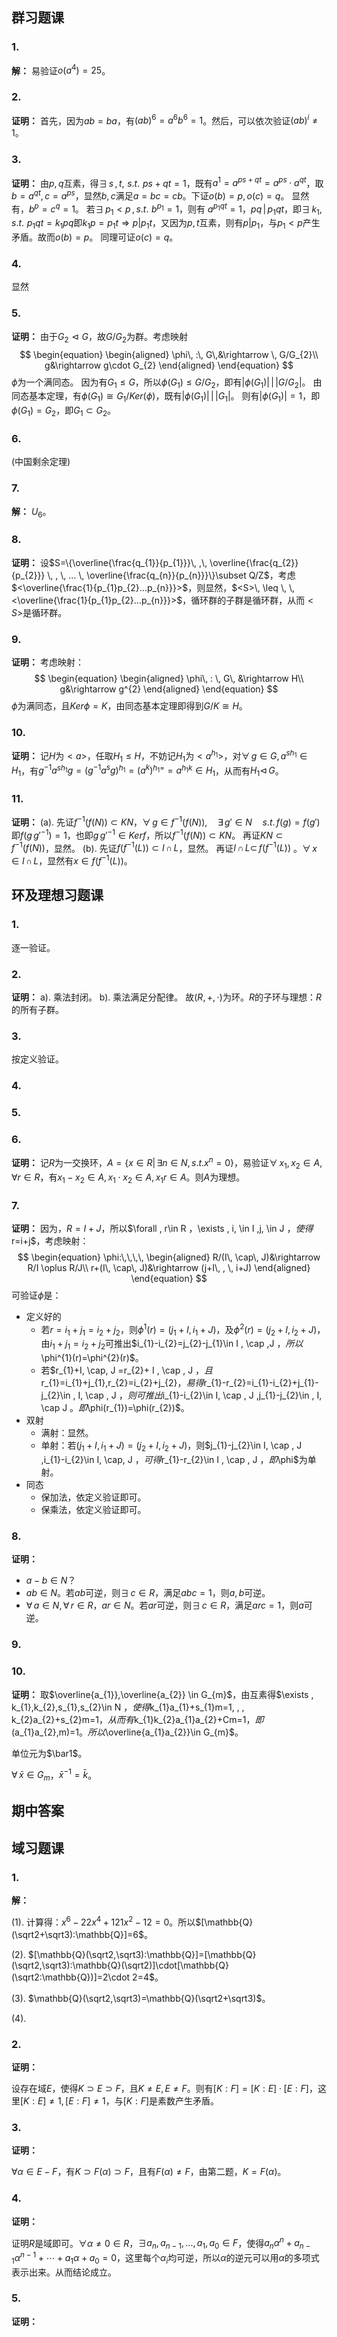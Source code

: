 ## 群习题课
### 1.
**解：** 易验证$o(a^{4})=25$。

### 2.
**证明：** 首先，因为$ab=ba$，有$(ab)^{6}=a^{6}b^{6}=1$。然后，可以依次验证$(ab)^{i} \neq 1$。

### 3.
**证明：** 由$p,q$互素，得$\exists \, s\, ,t,\, \, s.t. \, \, ps+qt=1$，既有$a^{1}=a^{ps+qt}=a^{ps}\cdot a^{qt}$，取$b=a^{qt},c=a^{ps}$，显然$b,c$满足$a=bc=cb$。下证$o(b)=p,o(c)=q$。
    显然有，$b^{p}=c^{q}=1$。
    若$\exists \, p_{1} < p \, ,\, s.t. \, \, b^{p_{1}}=1$，则有
$a^{p_{1}qt}=1$，$pq \, | \, p_{1}qt$，即$\exists \, k_{1},s.t.\, \, p_{1}qt=k_{1}pq$即$k_{1}p=p_{1}t\Rightarrow p|p_{1}t$，又因为$p,t$互素，则有$p|p_{1}$，与$p_{1}<p$产生矛盾。故而$o(b)=p$。
    同理可证$o(c)=q$。

### 4.
显然

### 5.
**证明：** 由于$G_{2}\vartriangleleft G$，故$G/G_{2}$为群。考虑映射
$$
\begin{equation}
\begin{aligned}
\phi\, :\, G\,&\rightarrow \, G/G_{2}\\
g&\rightarrow g\cdot G_{2}
\end{aligned}
\end{equation}
$$
$\phi$为一个满同态。
因为有$G_{1}\leq G$，所以$\phi(G_{1})\leq G/G_{2}$，即有$|\phi(G_{1})| \, \Big| \, |G/G_{2}|$。
由同态基本定理，有$\phi(G_{1})\cong G_{1}/Ker(\phi)$，既有$|\phi(G_{1})|\, \Big|\, |G_{1}|$。
则有$|\phi(G_{1})|=1$，即$\phi(G_{1})=G_{2}$，即$G_{1}\subset G_{2}$。

### 6.
(中国剩余定理)

### 7.
**解：** $U_{6}$。

### 8.
**证明：** 设$S=\{\overline{\frac{q_{1}}{p_{1}}}\, ,\, \overline{\frac{q_{2}}{p_{2}}} \, , \, ... \, \overline{\frac{q_{n}}{p_{n}}}\}\subset Q/Z$，考虑$<\overline{\frac{1}{p_{1}p_{2}...p_{n}}}>$，则显然，$<S>\, \leq \, \, <\overline{\frac{1}{p_{1}p_{2}...p_{n}}}>$，循环群的子群是循环群，从而$<S>$是循环群。

### 9.
**证明：** 考虑映射：
$$
\begin{equation}
\begin{aligned}
\phi\, : \, G\, &\rightarrow H\\
g&\rightarrow g^{2}
\end{aligned}
\end{equation}
$$
$\phi$为满同态，且$Ker\phi=K$，由同态基本定理即得到$G/K\cong H$。

### 10.
**证明：** 记$H$为$<a>$，任取$H_{1}\leq H$，不妨记$H_{1}$为$<a^{h_{1}}>$，对$\forall\, g\in G,a^{sh_{1}}\in H_{1}$，有$g^{-1}a^{sh_{1}}g=(g^{-1}a^{s}g)^{h_{1}}=(a^{k})^{h_{1}=}=a^{h_{1}k}\in H_{1}$，从而有$H_{1}\vartriangleleft\, G$。

### 11.
**证明：** 
(a). 先证$f^{-1}(f(N))\subset KN$，$\forall \, g\in f^{-1}(f(N)) ,\quad  \exists \, g'\in N\quad s.t. \, f(g)=f(g')$即$f(g\, g'^{-1})=1$，也即$g\, g'^{-1}\in Kerf$，所以$f^{-1}(f(N))\subset KN$。
    再证$KN \subset f^{-1}(f(N))$，显然。
(b). 先证$f(f^{-1}(L))\subset I\,\cap\, L$，显然。
    再证$I\, \cap\, L \subset \, f(f^{-1}(L))$ 。$\forall \, x \in I\, \cap \, L$，显然有$x\in f(f^{-1}(L))$。    



## 环及理想习题课

### 1.

逐一验证。

### 2.

**证明：** a). 乘法封闭。 b). 乘法满足分配律。 故$(R,+,\cdot)$为环。$R$的子环与理想：$R$的所有子群。

### 3.

按定义验证。

### 4.

### 5.

### 6.

**证明：** 记$R$为一交换环，$A=\{x\in R\big| \, \exists n\in N,\,s.t. x^{n}=0\}$，易验证$\forall \, x_{1},x_{2}\in A,\forall r\in R$，有$x_{1}-x_{2}\in A,x_{1}\cdot x_{2}\in A ,x_{1}r\in A$。则$A$为理想。

### 7.

**证明：** 因为，$R=I+J$，所以$\forall \, r\in R $，$\exists \, i\, \in I ,j\, \in J $，使得$r=i+j$，考虑映射：
$$
\begin{equation}
\phi:\,\,\,\,
\begin{aligned}
	R/(I\, \cap\, J)&\rightarrow R/I \oplus R/J\\
	r+(I\,  \cap\, J)&\rightarrow (j+I\, , \, i+J)
\end{aligned}
\end{equation}
$$
可验证$\phi$是：

* 定义好的
  * 若$r=i_{1}+j_{1}=i_{2}+j_{2}$，则$\phi^{1}(r)=(j_{1}+I,i_{1}+J)$，及$\phi^{2}(r)=(j_{2}+I,i_{2}+J)$，由$i_{1}+j_{1}=i_{2}+j_{2}$可推出$i_{1}-i_{2}=j_{2}-j_{1}\in I \, \cap \,J $，所以$\phi^{1}(r)=\phi^{2}(r)$。
  * 若$r_{1}+I\,  \cap\, J =r_{2}+ I \, \cap \, J $，且$r_{1}=i_{1}+j_{1},r_{2}=i_{2}+j_{2}$，易得$r_{1}-r_{2}=i_{1}-i_{2}+j_{1}-j_{2}\in \, I\, \cap \, J $，则可推出$i_{1}-i_{2}\in I\, \cap \, J ,j_{1}-j_{2}\in \, I\, \cap J $。即$\phi(r_{1})=\phi(r_{2})$。
* 双射
  * 满射：显然。
  * 单射：若$(j_{1}+I,i_{1}+J)=(j_{2}+I,i_{2}+J)$，则$j_{1}-j_{2}\in I\, \cap \, J ,i_{1}-i_{2}\in I\,  \cap\, J  $，可得$r_{1}-r_{2}\in I \, \cap \, J $，即$\phi$为单射。
* 同态
  * 保加法，依定义验证即可。
  * 保乘法，依定义验证即可。



### 8.

**证明：** 

* $a-b \in N$？
* $ab\in N$。若$ab$可逆，则$\exists \, c\in R$，满足$abc=1$，则$a,b$可逆。
* $\forall \, a\in N ,\forall \, r\in R$，$ar\in N$。若$ar$可逆，则$\exists \, c\in R$，满足$arc=1$，则$a$可逆。



### 9.

### 10.

**证明：** 取$\overline{a_{1}},\overline{a_{2}} \in G_{m}$，由互素得$\exists \, k_{1},k_{2},s_{1},s_{2}\in N $，使得$k_{1}a_{1}+s_{1}m=1\, , \, k_{2}a_{2}+s_{2}m=1$，从而有$k_{1}k_{2}a_{1}a_{2}+Cm=1$，即$(a_{1}a_{2},m)=1$。所以$\overline{a_{1}a_{2}}\in G_{m}$。

单位元为$\bar1$。

$\forall \, \bar x\in G_{m}$，$\bar x^{-1}=\bar k$。


## 期中答案

## 域习题课

### 1.

**解：** 

(1).  计算得：$x^{6}-22x^{4}+121x^{2}-12=0$。所以$[\mathbb{Q}(\sqrt2+\sqrt3):\mathbb{Q}]=6$。

(2). $[\mathbb{Q}(\sqrt2,\sqrt3):\mathbb{Q}]=[\mathbb{Q}(\sqrt2,\sqrt3):\mathbb{Q}(\sqrt2)]\cdot[\mathbb{Q}(\sqrt2:\mathbb{Q})]=2\cdot 2=4$。

(3). $\mathbb{Q}(\sqrt2,\sqrt3)=\mathbb{Q}(\sqrt2+\sqrt3)$。

(4). 

### 2.

**证明：**

设存在域$E$，使得$K\supset E\supset F$，且$K\neq E,E\neq F$。则有$[K:F]=[K:E]\cdot[E:F]$，这里$[K:E]\neq 1,[E:F]\neq 1$，与$[K:F]$是素数产生矛盾。

### 3.

**证明：**

$\forall \alpha\in E-F$，有$K\supset F(\alpha)\supset F$，且有$F(\alpha)\neq F$，由第二题，$K=F(\alpha)$。

### 4.

**证明：**

证明$R$是域即可。$\forall \alpha\neq0 \in R$，$\exists a_{n},a_{n-1},...,a_{1},a_{0}\in F$，使得$a_{n}\alpha^{n}+a_{n-1}\alpha^{n-1}+\cdots+a_{1}\alpha+a_{0}=0$，这里每个$\alpha_{i}$均可逆，所以$\alpha$的逆元可以用$\alpha$的多项式表示出来。从而结论成立。

### 5.

**证明：**








